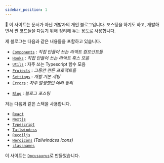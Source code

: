 ```yaml
---
sidebar_position: 1
---
```


:wave: 이 사이트는 문서가 아닌 개발자의 개인 블로그입니다. 포스팅을 하기도 하고, 개발하면서 짠 코드들을 다듬기 위해 정리해 두는 용도로 사용합니다.

제 블로그는 다음과 같은 내용들을 포함하고 있습니다.

- [`Components`](/docs/components/Alert) : _직접 만들어 쓰는 리액트 컴포넌트들_
- [`Hooks`](/docs/hooks/useComponentDidUpdate) : _직접 만들어 쓰는 리액트 훅스 모음_
- [`Utils`](/docs/utils/base64ToFile) : 자주 쓰는 Typescript 함수 모음
- [`Projects`](/docs/projects/Dynamisign) : _그동안 만든 프로젝트들_
- [`Settings`](/docs/Settings/code-snippets) : _개발 기본 세팅_
- [`Errors`](/docs/Errors/temp) : _자주 발생했던 에러 정리_
<!-- - [`Profile`](/profile) : _프로필_ -->
- [`Blog`](/blog) : _블로그 포스팅_

저는 다음과 같은 스택을 사용합니다.

- [`React`](https://ko.reactjs.org/)
- [`Nextjs`](https://nextjs.org/)
- [`Typescript`](https://www.typescriptlang.org/)
- [`Tailwindcss`](https://tailwindcss.com/)
- [`Recoiljs`](https://recoiljs.org/)
- [`Heroicons`](https://heroicons.com) _(Tailwindcss Icons)_
- [`classnames`](https://www.npmjs.com/package/classnames)

이 사이트는 [`Docusaurus`](https://docusaurus.io/)로 만들었습니다.
